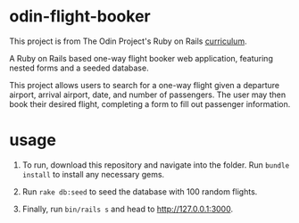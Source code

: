 # odin-flight-booker

This project is from The Odin Project's Ruby on Rails [curriculum](https://www.theodinproject.com/lessons/ruby-on-rails-flight-booker).

A Ruby on Rails based one-way flight booker web application, featuring nested forms and a seeded database.

This project allows users to search for a one-way flight given a departure airport, arrival airport, date, and number of passengers. The user may then book their desired flight, completing a form to fill out passenger information.

# usage

1. To run, download this repository and navigate into the folder. Run `bundle install` to install any necessary gems.

2. Run `rake db:seed` to seed the database with 100 random flights.

3. Finally, run `bin/rails s` and head to http://127.0.0.1:3000.